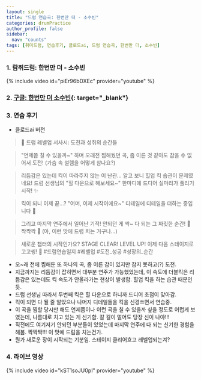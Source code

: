 ```yaml
---
layout: single
title: "드럼 연습곡: 한번만 더 - 소수빈"
categories: drumPractice
author_profile: false
sidebar:
  nav: "counts"
tags: [취미드럼, 연습후기, 클로드ai, 드럼 연습곡, 한번만 더, 소수빈]
---
```


### 1. 람쥐드럼: 한번만 더 - 소수빈

{% include video id="piEr96bDXEc" provider="youtube" %}


### 2. [구글: 한번만 더 소수빈](https://www.google.com/search?q=%ED%95%9C%EB%B2%88%EB%A7%8C+%EB%8D%94+%EC%86%8C%EC%88%98%EB%B9%88&oq=%ED%95%9C%EB%B2%88%EB%A7%8C+%EB%8D%94+%EC%86%8C%EC%88%98%EB%B9%88&gs_lcrp=EgZjaHJvbWUyBggAEEUYOTIGCAEQRRg9MgYIAhBFGD0yBggDEEUYPdIBCDM4NTRqMGoxqAIAsAIA&sourceid=chrome&ie=UTF-8){: target="_blank"}

### 3. 연습 후기
- 클로드ai 버전
> 🌟 드럼 레벨업 서사시: 도전과 성취의 순간들

> "언제쯤 칠 수 있을까~" 하며 오래전 찜해뒀던 곡,
> 좀 이른 것 같아도 참을 수 없어서 도전! 
> (가슴 속 설렘을 어떻게 참나요?)

> 리듬감은 있는데 킥이 따라주지 않는 이 난관...
> 알고 보니 힐업 킥 습관이 문제였네요!
> 드럼 선생님의 "힐 다운으로 해보세요~" 한마디에
> 드디어 실마리가 풀리기 시작! ✨

> 킥이 되니 이제 끝...? 
> "어머, 이제 시작이에요~" 
> 디테일에 디테일을 더하는 중입니다 💪

> 그리고 마지막 연주에서 일어난 기적!
> 안되던 게 싹~ 다 되는 그 짜릿한 순간!
> 👏 짝짝짝 👏
> (아, 이런 맛에 드럼 치는 거구나...)

> 새로운 챕터의 시작인가요?
> STAGE CLEAR! LEVEL UP! 
> 이제 다음 스테이지로 고고씽! 🚀
> #드럼연습일지 #레벨업 #도전_성공 #성장의_순간

- 오~래 전에 찜해둔 또 하나의 곡, 좀 이른 감이 있지만 참지 못하고(?) 도전.
- 지금까지는 리듬감이 잡히면서 대부분 연주가 가능했었는데, 이 속도에 더블킥은 리듬감은 있는데도 킥 속도가 안올라가는 현상이 발생함. 힐업 킥을 하는 습관 때문인 듯.
- 드럼 선생님 따라서 두번째 킥은 힐 다운으로 하니까 드디어 초점이 맞아감.
- 킥이 되면 다 될 줄 알았으나 나머지 디테일들을 킥을 신경쓰면서 연습중.
- 이 곡을 찜할 당시만 해도 언제쯤이나 이런 곡을 칠 수 있을까 싶을 정도로 어렵게 보였는데, 나름대로 치고 있는 게 신기함. 갈 길이 멀어도 당장 신이 나야!!!
- 직전에도 여기저기 안되던 부분들이 있었는데 마지막 연주에 다 되는 신기한 경험을 해봄. 짝짝짝!!! 이 맛에 드럼을 치는건가.
- 뭔가 새로운 장이 시작되는 기분임. 스테이지 클리어흐고 레벨업되는겨?

### 4. 라이브 영상

{% include video id="kST1soJU0pI" provider="youtube" %}